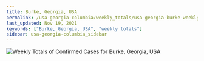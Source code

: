 ```yaml
---
title: Burke, Georgia, USA
permalink: /usa-georgia-columbia/weekly_totals/usa-georgia-burke-weekly_totals.html
last_updated: Nov 19, 2021
keywords: ["Burke, Georgia, USA", "weekly totals"]
sidebar: usa-georgia-columbia_sidebar
---
```


![Weekly Totals of Confirmed Cases for Burke, Georgia, USA](/covid_tracker/images/graphs/usa-georgia-burke-weekly_totals_graph.png)
